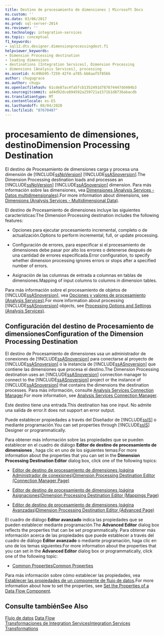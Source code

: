 ```yaml
---
title: Destino de procesamiento de dimensiones | Microsoft Docs
ms.custom: ''
ms.date: 03/06/2017
ms.prod: sql-server-2014
ms.reviewer: ''
ms.technology: integration-services
ms.topic: conceptual
f1_keywords:
- sql12.dts.designer.dimensionprocessingdest.f1
helpviewer_keywords:
- Dimension Processing destination
- loading dimensions
- destinations [Integration Services], Dimension Processing
- dimensions [Analysis Services], processing
ms.assetid: 4c49bb95-7259-42f4-a785-bb6aaf5f8566
author: chugugrace
ms.author: chugu
ms.openlocfilehash: 61cde87ac4fa5fcb1352491d787674447dd404b3
ms.sourcegitcommit: ad4d92dce894592a259721a1571b1d8736abacdb
ms.translationtype: MT
ms.contentlocale: es-ES
ms.lasthandoff: 08/04/2020
ms.locfileid: "87670487"
---
```

# <a name="dimension-processing-destination"></a><span data-ttu-id="22eef-102">procesamiento de dimensiones, destino</span><span class="sxs-lookup"><span data-stu-id="22eef-102">Dimension Processing Destination</span></span>
  <span data-ttu-id="22eef-103">El destino de Procesamiento de dimensiones carga y procesa una dimensión de [!INCLUDE[ssNoVersion](../../includes/ssnoversion-md.md)] [!INCLUDE[ssASnoversion](../../includes/ssasnoversion-md.md)].</span><span class="sxs-lookup"><span data-stu-id="22eef-103">The Dimension Processing destination loads and processes an [!INCLUDE[ssNoVersion](../../includes/ssnoversion-md.md)] [!INCLUDE[ssASnoversion](../../includes/ssasnoversion-md.md)] dimension.</span></span> <span data-ttu-id="22eef-104">Para más información sobre las dimensiones, vea [Dimensiones &#40;Analysis Services - Datos multidimensionales&#41;](https://docs.microsoft.com/analysis-services/multidimensional-models-olap-logical-dimension-objects/dimensions-analysis-services-multidimensional-data).</span><span class="sxs-lookup"><span data-stu-id="22eef-104">For more information about dimensions, see [Dimensions &#40;Analysis Services - Multidimensional Data&#41;](https://docs.microsoft.com/analysis-services/multidimensional-models-olap-logical-dimension-objects/dimensions-analysis-services-multidimensional-data).</span></span>  
  
 <span data-ttu-id="22eef-105">El destino de Procesamiento de dimensiones incluye las siguientes características:</span><span class="sxs-lookup"><span data-stu-id="22eef-105">The Dimension Processing destination includes the following features:</span></span>  
  
-   <span data-ttu-id="22eef-106">Opciones para ejecutar procesamiento incremental, completo o de actualización.</span><span class="sxs-lookup"><span data-stu-id="22eef-106">Options to perform incremental, full, or update processing.</span></span>  
  
-   <span data-ttu-id="22eef-107">Configuración de errores, para especificar si el procesamiento de dimensiones debe pasar por alto los errores o detenerse después de una cantidad de errores especificada.</span><span class="sxs-lookup"><span data-stu-id="22eef-107">Error configuration, to specify whether dimension processing ignores errors or stops after a specified number of errors.</span></span>  
  
-   <span data-ttu-id="22eef-108">Asignación de las columnas de entrada a columnas en tablas de dimensiones.</span><span class="sxs-lookup"><span data-stu-id="22eef-108">Mapping of input columns to columns in dimension tables.</span></span>  
  
 <span data-ttu-id="22eef-109">Para más información sobre el procesamiento de objetos de [!INCLUDE[ssASnoversion](../../includes/ssasnoversion-md.md)], vea [Opciones y valores de procesamiento &#40;Analysis Services&#41;](https://docs.microsoft.com/analysis-services/multidimensional-models/processing-options-and-settings-analysis-services).</span><span class="sxs-lookup"><span data-stu-id="22eef-109">For more information about processing [!INCLUDE[ssASnoversion](../../includes/ssasnoversion-md.md)] objects, see [Processing Options and Settings &#40;Analysis Services&#41;](https://docs.microsoft.com/analysis-services/multidimensional-models/processing-options-and-settings-analysis-services).</span></span>  
  
## <a name="configuration-of-the-dimension-processing-destination"></a><span data-ttu-id="22eef-110">Configuración del destino de Procesamiento de dimensiones</span><span class="sxs-lookup"><span data-stu-id="22eef-110">Configuration of the Dimension Processing Destination</span></span>  
 <span data-ttu-id="22eef-111">El destino de Procesamiento de dimensiones usa un administrador de conexiones de [!INCLUDE[ssASnoversion](../../includes/ssasnoversion-md.md)] para conectarse al proyecto de [!INCLUDE[ssASnoversion](../../includes/ssasnoversion-md.md)] o la instancia de [!INCLUDE[ssASnoversion](../../includes/ssasnoversion-md.md)] que contiene las dimensiones que procesa el destino.</span><span class="sxs-lookup"><span data-stu-id="22eef-111">The Dimension Processing destination uses an [!INCLUDE[ssASnoversion](../../includes/ssasnoversion-md.md)] connection manager to connect to the [!INCLUDE[ssASnoversion](../../includes/ssasnoversion-md.md)] project or the instance of [!INCLUDE[ssASnoversion](../../includes/ssasnoversion-md.md)] that contains the dimensions the destination processes.</span></span> <span data-ttu-id="22eef-112">Para más información, consulte [Analysis Services Connection Manager](../connection-manager/analysis-services-connection-manager.md).</span><span class="sxs-lookup"><span data-stu-id="22eef-112">For more information, see [Analysis Services Connection Manager](../connection-manager/analysis-services-connection-manager.md).</span></span>  
  
 <span data-ttu-id="22eef-113">Este destino tiene una entrada.</span><span class="sxs-lookup"><span data-stu-id="22eef-113">This destination has one input.</span></span> <span data-ttu-id="22eef-114">No admite una salida de error.</span><span class="sxs-lookup"><span data-stu-id="22eef-114">It does not support an error output.</span></span>  
  
 <span data-ttu-id="22eef-115">Puede establecer propiedades a través del Diseñador de [!INCLUDE[ssIS](../../includes/ssis-md.md)] o mediante programación.</span><span class="sxs-lookup"><span data-stu-id="22eef-115">You can set properties through [!INCLUDE[ssIS](../../includes/ssis-md.md)] Designer or programmatically.</span></span>  
  
 <span data-ttu-id="22eef-116">Para obtener más información sobre las propiedades que se pueden establecer en el cuadro de diálogo **Editor de destino de procesamiento de dimensiones** , haga clic en uno de los siguientes temas:</span><span class="sxs-lookup"><span data-stu-id="22eef-116">For more information about the properties that you can set in the **Dimension Processing Destination Editor** dialog box, click one of the following topics:</span></span>  
  
-   [<span data-ttu-id="22eef-117">Editor de destino de procesamiento de dimensiones &#40;página Administrador de conexiones&#41;</span><span class="sxs-lookup"><span data-stu-id="22eef-117">Dimension Processing Destination Editor &#40;Connection Manager Page&#41;</span></span>](../dimension-processing-destination-editor-connection-manager-page.md)  
  
-   [<span data-ttu-id="22eef-118">Editor de destino de procesamiento de dimensiones &#40;página Asignaciones&#41;</span><span class="sxs-lookup"><span data-stu-id="22eef-118">Dimension Processing Destination Editor &#40;Mappings Page&#41;</span></span>](../dimension-processing-destination-editor-mappings-page.md)  
  
-   [<span data-ttu-id="22eef-119">Editor de destino de procesamiento de dimensiones &#40;página Avanzadas&#41;</span><span class="sxs-lookup"><span data-stu-id="22eef-119">Dimension Processing Destination Editor &#40;Advanced Page&#41;</span></span>](../dimension-processing-destination-editor-advanced-page.md)  
  
 <span data-ttu-id="22eef-120">El cuadro de diálogo **Editor avanzado** indica las propiedades que se pueden establecer mediante programación.</span><span class="sxs-lookup"><span data-stu-id="22eef-120">The **Advanced Editor** dialog box reflects the properties that can be set programmatically.</span></span> <span data-ttu-id="22eef-121">Para obtener más información acerca de las propiedades que puede establecer a través del cuadro de diálogo **Editor avanzado** o mediante programación, haga clic en uno de los temas siguientes:</span><span class="sxs-lookup"><span data-stu-id="22eef-121">For more information about the properties that you can set in the **Advanced Editor** dialog box or programmatically, click one of the following topic:</span></span>  
  
-   [<span data-ttu-id="22eef-122">Common Properties</span><span class="sxs-lookup"><span data-stu-id="22eef-122">Common Properties</span></span>](../common-properties.md)  
  
 <span data-ttu-id="22eef-123">Para más información sobre cómo establecer las propiedades, vea [Establecer las propiedades de un componente de flujo de datos](set-the-properties-of-a-data-flow-component.md).</span><span class="sxs-lookup"><span data-stu-id="22eef-123">For more information about how to set the properties, see [Set the Properties of a Data Flow Component](set-the-properties-of-a-data-flow-component.md).</span></span>  
  
## <a name="see-also"></a><span data-ttu-id="22eef-124">Consulte también</span><span class="sxs-lookup"><span data-stu-id="22eef-124">See Also</span></span>  
 <span data-ttu-id="22eef-125">[Flujo de datos](data-flow.md) </span><span class="sxs-lookup"><span data-stu-id="22eef-125">[Data Flow](data-flow.md) </span></span>  
 [<span data-ttu-id="22eef-126">Transformaciones de Integration Services</span><span class="sxs-lookup"><span data-stu-id="22eef-126">Integration Services Transformations</span></span>](transformations/integration-services-transformations.md)  
  
  

